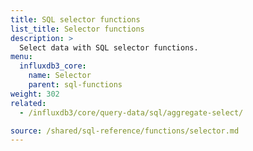 ```yaml
---
title: SQL selector functions
list_title: Selector functions
description: >
  Select data with SQL selector functions.
menu:
  influxdb3_core:
    name: Selector
    parent: sql-functions
weight: 302
related:
  - /influxdb3/core/query-data/sql/aggregate-select/

source: /shared/sql-reference/functions/selector.md
---
```


<!-- 
The content of this page is at /content/shared/sql-reference/functions/selector.md
-->
